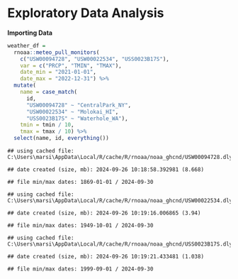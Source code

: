 Exploratory Data Analysis
================

**Importing Data**

``` r
weather_df = 
  rnoaa::meteo_pull_monitors(
    c("USW00094728", "USW00022534", "USS0023B17S"),
    var = c("PRCP", "TMIN", "TMAX"), 
    date_min = "2021-01-01",
    date_max = "2022-12-31") %>% 
  mutate(
    name = case_match(
      id, 
      "USW00094728" ~ "CentralPark_NY", 
      "USW00022534" ~ "Molokai_HI",
      "USS0023B17S" ~ "Waterhole_WA"),
    tmin = tmin / 10,
    tmax = tmax / 10) %>% 
  select(name, id, everything())
```

    ## using cached file: C:\Users\marsi\AppData\Local/R/cache/R/rnoaa/noaa_ghcnd/USW00094728.dly

    ## date created (size, mb): 2024-09-26 10:18:58.392981 (8.668)

    ## file min/max dates: 1869-01-01 / 2024-09-30

    ## using cached file: C:\Users\marsi\AppData\Local/R/cache/R/rnoaa/noaa_ghcnd/USW00022534.dly

    ## date created (size, mb): 2024-09-26 10:19:16.006865 (3.94)

    ## file min/max dates: 1949-10-01 / 2024-09-30

    ## using cached file: C:\Users\marsi\AppData\Local/R/cache/R/rnoaa/noaa_ghcnd/USS0023B17S.dly

    ## date created (size, mb): 2024-09-26 10:19:21.433481 (1.038)

    ## file min/max dates: 1999-09-01 / 2024-09-30

